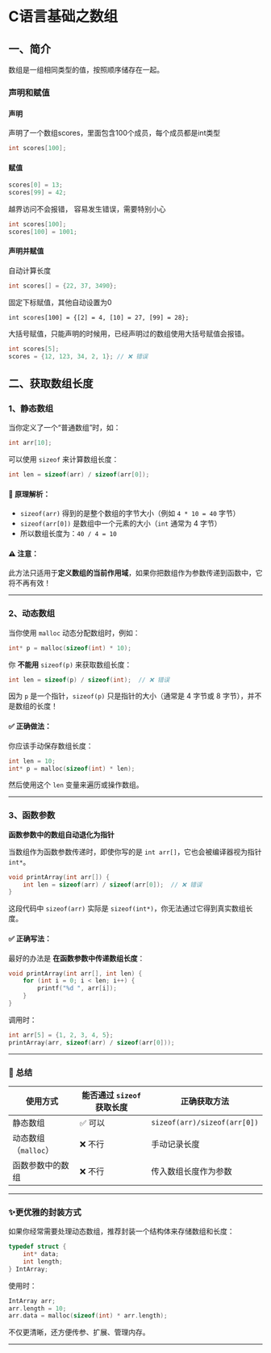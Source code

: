 # C语言基础之数组

## 一、简介
数组是一组相同类型的值，按照顺序储存在一起。

### 声明和赋值
#### 声明
声明了一个数组scores，里面包含100个成员，每个成员都是int类型
```c
int scores[100];
```
#### 赋值
```c
scores[0] = 13;
scores[99] = 42;
```
越界访问不会报错， 容易发生错误，需要特别小心
```c
int scores[100];
scores[100] = 1001;
```

#### 声明并赋值
自动计算长度
```c
int scores[] = {22, 37, 3490};
```
固定下标赋值，其他自动设置为0
```
int scores[100] = {[2] = 4, [10] = 27, [99] = 28};
```

大括号赋值，只能声明的时候用，已经声明过的数组使用大括号赋值会报错。
```c
int scores[5];
scores = {12, 123, 34, 2, 1}; // ❌ 错误
```

## 二、获取数组长度

### 1、静态数组

当你定义了一个“普通数组”时，如：

```c
int arr[10];
```

可以使用 `sizeof` 来计算数组长度：

```c
int len = sizeof(arr) / sizeof(arr[0]);
```

#### 🧠 原理解析：

* `sizeof(arr)` 得到的是整个数组的字节大小（例如 `4 * 10 = 40` 字节）
* `sizeof(arr[0])` 是数组中一个元素的大小（`int` 通常为 4 字节）
* 所以数组长度为：`40 / 4 = 10`

#### ⚠️ 注意：

此方法只适用于**定义数组的当前作用域**，如果你把数组作为参数传递到函数中，它将不再有效！

---

### 2、动态数组

当你使用 `malloc` 动态分配数组时，例如：

```c
int* p = malloc(sizeof(int) * 10);
```

你 **不能用** `sizeof(p)` 来获取数组长度：

```c
int len = sizeof(p) / sizeof(int);  // ❌ 错误
```

因为 `p` 是一个指针，`sizeof(p)` 只是指针的大小（通常是 4 字节或 8 字节），并不是数组的长度！

#### ✅ 正确做法：

你应该手动保存数组长度：

```c
int len = 10;
int* p = malloc(sizeof(int) * len);
```

然后使用这个 `len` 变量来遍历或操作数组。

---

### 3、函数参数
**函数参数中的数组自动退化为指针**

当数组作为函数参数传递时，即使你写的是 `int arr[]`，它也会被编译器视为指针 `int*`。

```c
void printArray(int arr[]) {
    int len = sizeof(arr) / sizeof(arr[0]);  // ❌ 错误
}
```

这段代码中 `sizeof(arr)` 实际是 `sizeof(int*)`，你无法通过它得到真实数组长度。

#### ✅ 正确写法：

最好的办法是 **在函数参数中传递数组长度**：

```c
void printArray(int arr[], int len) {
    for (int i = 0; i < len; i++) {
        printf("%d ", arr[i]);
    }
}
```

调用时：

```c
int arr[5] = {1, 2, 3, 4, 5};
printArray(arr, sizeof(arr) / sizeof(arr[0]));
```

---

### 🧠 总结

| 使用方式           | 能否通过 `sizeof` 获取长度 | 正确获取方法                       |
| -------------- | ------------------ | ---------------------------- |
| 静态数组           | ✅ 可以               | `sizeof(arr)/sizeof(arr[0])` |
| 动态数组（`malloc`） | ❌ 不行               | 手动记录长度                       |
| 函数参数中的数组       | ❌ 不行               | 传入数组长度作为参数                   |

---

### ✨更优雅的封装方式

如果你经常需要处理动态数组，推荐封装一个结构体来存储数组和长度：

```c
typedef struct {
    int* data;
    int length;
} IntArray;
```

使用时：

```c
IntArray arr;
arr.length = 10;
arr.data = malloc(sizeof(int) * arr.length);
```

不仅更清晰，还方便传参、扩展、管理内存。

---
